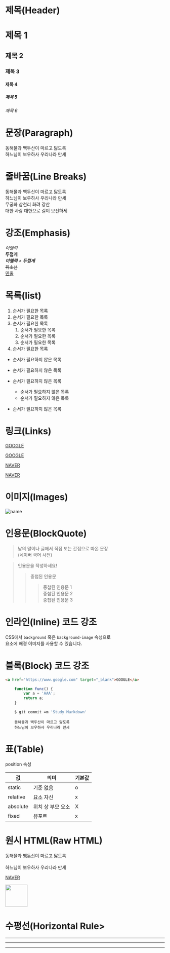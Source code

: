 # 제목(Header)

# 제목 1
## 제목 2
### 제목 3
#### 제목 4
##### 제목 5
###### 제목 6

# 문장(Paragraph)
동해물과 백두산이 마르고 닳도록   
하느님이 보우하사 우리나라 만세

# 줄바꿈(Line Breaks)

동해물과 백두산이 마르고 닳도록   
하느님이 보우하사 우리나라 만세  
무궁화 삼천리 화려 강산   
대한 사람 대한으로 길이 보전하세

<!-- <br/> 태그를 넣거나 띄어쓰기를 2번 하면 줄바꿈 처리가 된다. -->


# 강조(Emphasis)

_이텔릭_  
**두껍게**  
**_이텔릭 + 두껍게_**  
~~취소선~~  
<u>민줄</u>    <!--  underline  -->


# 목록(list)
<!-- <ol> 순서가 정해져 있는 리스트 -->
1. 순서가 필요한 목록
1. 순서가 필요한 목록
1. 순서가 필요한 목록
    1. 순서가 필요한 목록
    1. 순서가 필요한 목록
    1. 순서가 필요한 목록    <!-- 들여쓰기를 해줘야 함(4칸 띄어쓰기 = tap 1회)-->
1. 순서가 필요한 목록



<!-- <ul> 순서가 필요없는 리스트 -->
- 순서가 필요하지 않은 목록
- 순서가 필요하지 않은 목록
- 순서가 필요하지 않은 목록
    - 순서가 필요하지 않은 목록
    - 순서가 필요하지 않은 목록

- 순서가 필요하지 않은 목록


# 링크(Links)

<a href="https:google.com">GOOGLE</a>

[GOOGLE](https://google.com)




<a href="https:www.naver.com" title="NAVER로 이동!">NAVER</a>   


[NAVER](https://www.naver.com "NAVER로 이동!")


# 이미지(Images)

![name](adress)

# 인용문(BlockQuote)
> 남의 말이나 글에서 직접 또는 간접으로 따온 문장  
> (네이버 국어 사전)

<!-- 참고 -->
     
> 인용문을 작성하세요!
>> 중첩된 인용문
>>> 중첩된 인용문 1         
>>> 중첩된 인용문 2     
>>> 중첩된 인용문 3


# 인라인(Inline) 코드 강조

CSS에서 `background` 혹은 `background-image` 속성으로   
요소에 배경 이미지를 사용할 수 있습니다.
    <!-- 문장을 드래그 해서 백티 기호 삽입 -->

# 블록(Block) 코드 강조

```html
<a href="https://www.google.com" target="_blank">GOOGLE</a>
```

```Javascript
    function func() {
        var a = 'AAA';
        return a;
    }
```

```bash
    $ git commit =m 'Study Markdown'
```
    

```plaintext (문장 강조)
    동해물과 백두산이 마르고 닳도록         
    하느님이 보우하사 우리나라 만세
```


# 표(Table)

position 속성       

겂 | 의미 | 기본값      
--|--|--
static | 기준 없음 | o
relative | 요소 자신 | x
absolute | 위치 상 부모 요소 | X
fixed | 뷰포트 | x

<!-- 글자 정렬 |:--:| = 가운데 정렬 
|--:| : 오른쪽 정렬
|:--| : 왼쪽 정렬 (basis) -->



# 원시 HTML(Raw HTML)

동해물과 <u>백두산</u>이 마르고 닳도록<br/>     
하느님이 보우하사 우리나라 만세

<a href="https://naver.com" title="NAVER로 이동!" 
target="_blank">NAVER</a>

<img width="70" src="/" atl="" />

# 수평선(Horizontal Rule>

---

***  



___


